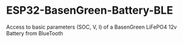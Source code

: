 # ESP32-BasenGreen-Battery-BLE
Access to basic parameters (SOC, V, I) of a BasenGreen LiFePO4 12v Battery from BlueTooth
